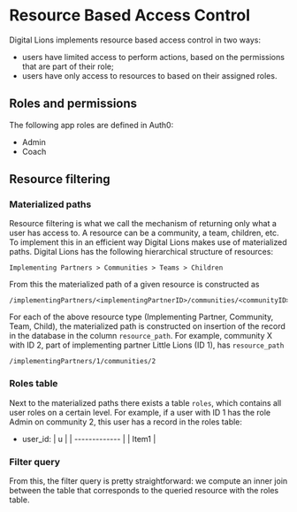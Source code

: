 # Resource Based Access Control

Digital Lions implements resource based access control in two ways: 
- users have limited access to perform actions, based on the permissions that are part of their role;
- users have only access to resources to based on their assigned roles.

## Roles and permissions

The following app roles are defined in Auth0:
- Admin
- Coach


## Resource filtering

### Materialized paths

Resource filtering is what we call the mechanism of returning only what a user has access to. 
A resource can be a community, a team, children, etc. To implement this in an efficient way 
Digital Lions makes use of materialized paths. Digital Lions has the following hierarchical structure of resources:
```
Implementing Partners > Communities > Teams > Children
```
From this the materialized path of a given resource is constructed as
```
/implementingPartners/<implementingPartnerID>/communities/<communityID>/teams/<teamID>/children/<childID>
```
For each of the above resource type (Implementing Partner, Community, Team, Child), the materialized path
is constructed on insertion of the record in the database in the column `resource_path`. For example,
community X with ID 2, part of implementing partner Little Lions (ID 1), has `resource_path`
```
/implementingPartners/1/communities/2
```

### Roles table

Next to the materialized paths there exists a table `roles`, which contains all user roles on a certain level. For example,
if a user with ID 1 has the role Admin on community 2, this user has a record in the roles table:

- user_id: | u |
| ------------- |
| Item1 |


### Filter query

From this, the filter query is pretty straightforward: we compute an inner join
between the table that corresponds to the queried resource with the roles table.





